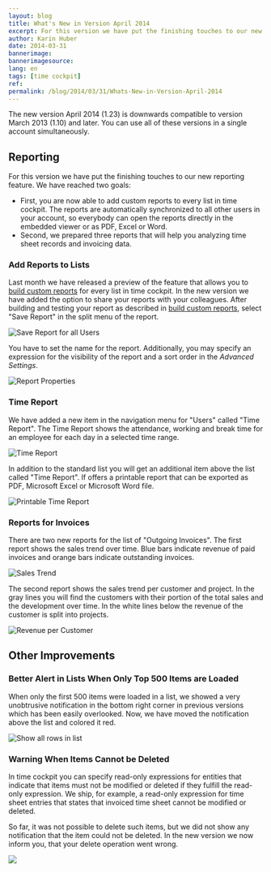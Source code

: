 ```yaml
---
layout: blog
title: What's New in Version April 2014
excerpt: For this version we have put the finishing touches to our new reporting feature. We have reached two goals -  First, you are now able to add custom reports to every list in time cockpit. The reports are automatically synchronized to all other users in your account, so everybody can open the reports directly in the embedded viewer or as PDF, Excel or Word. Second, we prepared three reports that will help you analyzing time sheet records and invoicing data.
author: Karin Huber
date: 2014-03-31
bannerimage: 
bannerimagesource: 
lang: en
tags: [time cockpit]
ref: 
permalink: /blog/2014/03/31/Whats-New-in-Version-April-2014
---
```


<p>The new version April 2014 (1.23) is downwards compatible to version March 2013 (1.10) and later. You can use all of these versions in a single account simultaneously.</p><h2>Reporting</h2><p>For this version we have put the finishing touches to our new reporting feature. We have reached two goals:</p><ul>
  <li>First, you are now able to add custom reports to every list in time cockpit. The reports are automatically synchronized to all other users in your account, so everybody can open the reports directly in the embedded viewer or as PDF, Excel or Word.</li>
  <li>Second, we prepared three reports that will help you analyzing time sheet records and invoicing data.</li>
</ul><h3>Add Reports to Lists</h3><p>Last month we have released a preview of the feature that allows you to <a href="http://www.timecockpit.com/blog/2014/02/27/Building-Custom-Reports-in-Time-Cockpit" title="Build custom reports in time cockpit">build custom reports</a> for every list in time cockpit. In the new version we have added the option to share your reports with your colleagues. After building and testing your report as described in <a title="Build custom reports in time cockpit" href="http://www.timecockpit.com/blog/2014/02/27/Building-Custom-Reports-in-Time-Cockpit">build custom reports</a>, select "Save Report" in the split menu of the report.</p><p>
  <img title="Save Report for all Users" src="{{site.baseurl}}/content/images/blog/2014/03/save-report.png" alt="Save Report for all Users" />
</p><p>You have to set the name for the report. Additionally, you may specify an expression for the visibility of the report and a sort order in the <em>Advanced Settings</em>.</p><p>
  <img title="Report Properties" src="{{site.baseurl}}/content/images/blog/2014/03/report-properties.png" alt="Report Properties" />
</p><h3>Time Report</h3><p>We have added a new item in the navigation menu for "Users" called "Time Report". The Time Report shows the attendance, working and break time for an employee for each day in a selected time range. </p><p>
  <img title="Time Report" src="{{site.baseurl}}/content/images/blog/2014/03/time-report-list.png" alt="Time Report" />
</p><p>In addition to the standard list you will get an additional item above the list called "Time Report". If offers a printable report that can be exported as PDF, Microsoft Excel or Microsoft Word file.</p><p>
  <img title="Printable Time Report" src="{{site.baseurl}}/content/images/blog/2014/03/time-report.png" alt="Printable Time Report" />
</p><h3>Reports for Invoices</h3><p>There are two new reports for the list of "Outgoing Invoices". The first report shows the sales trend over time. Blue bars indicate revenue of paid invoices and orange bars indicate outstanding invoices.</p><p>
  <img title="Sales Trend" src="{{site.baseurl}}/content/images/blog/2014/03/sales-trend.png" alt="Sales Trend" />
</p><p>The second report shows the sales trend per customer and project. In the gray lines you will find the customers with their portion of the total sales and the development over time. In the white lines below the revenue of the customer is split into projects.</p><p>
  <img title="Revenue per Customer" src="{{site.baseurl}}/content/images/blog/2014/03/revenue-per-customer.png" alt="Revenue per Customer" />
</p><h2>Other Improvements</h2><h3>Better Alert in Lists When Only Top 500 Items are Loaded
<br /></h3><p>When only the first 500 items were loaded in a list, we showed a very unobtrusive notification in the bottom right corner in previous versions which has been easily overlooked. Now, we have moved the notification above the list and colored it red.</p><p>
  <img title="Show all rows in list" src="{{site.baseurl}}/content/images/blog/2014/03/show-all-rows.png" alt="Show all rows in list" />
</p><h3>Warning When Items Cannot be Deleted</h3><p>In time cockpit you can specify read-only expressions for entities that indicate that items must not be modified or deleted if they fulfill the read-only expression. We ship, for example, a read-only expression for time sheet entries that states that invoiced time sheet cannot be modified or deleted.</p><p>So far, it was not possible to delete such items, but we did not show any notification that the item could not be deleted. In the new version we now inform you, that your delete operation went wrong.</p><p>
  <img src="{{site.baseurl}}/content/images/blog/2014/03/delete-not-possible-warning.png" />
</p>